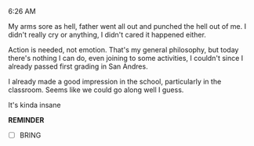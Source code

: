 6:26 AM

My arms sore as hell, father went all out and punched the hell out of me. I didn't really cry or anything, I didn't cared it happened either. 

Action is needed, not emotion. That's my general philosophy, but today there's nothing I can do, even joining to some activities, I couldn't since I already passed first grading in San Andres.

I already made a good impression in the school, particularly in the classroom. Seems like we could go along well I guess.

It's kinda insane

**REMINDER**
- [ ] BRING 
